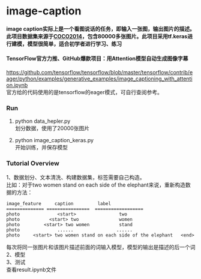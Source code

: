 # image-caption
#### image caption实际上是一个看图说话的任务，即输入一张图，输出图片的描述。此项目数据集来源于[COCO2014](http://images.cocodataset.org/annotations/annotations_trainval2014.zip)，包含80000多张图片。此项目采用tf.keras进行建模，模型很简单，适合初学者进行学习、练习    

#### TensorFlow官方力推、GitHub爆款项目：用Attention模型自动生成图像字幕
https://github.com/tensorflow/tensorflow/blob/master/tensorflow/contrib/eager/python/examples/generative_examples/image_captioning_with_attention.ipynb  
官方给的代码使用的是tensorflow的eager模式，可自行查阅参考。

### Run
1. python data_hepler.py  
划分数据，使用了20000张图片  

2. python image_caption_keras.py  
开始训练，并保存模型  

### Tutorial Overview
1、数据划分、文本清洗、构建数据集，标签需要自己构造。  
比如：对于two women stand on each side of the elephant来说，重新构造数据的方法：  

    image_feature     caption         label  
    ============== ================  ==================  
    photo              <start>                two               
    photo           <start> two               women                 
    photo         <start> two women           stand 
    photo              ......                ......
    photo     <start> two women stand on each side of the elephant   <end>  
  
每次将同一张图片和该图片描述前面的词输入模型，模型的输出是描述的后一个词  
2、模型  
3、测试  
查看result.ipynb文件
